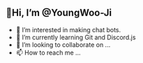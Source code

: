 ## 👋Hi, I’m @YoungWoo-Ji
- 👀 I’m interested in making chat bots.
- 🌱 I’m currently learning Git and Discord.js
- 💞️ I’m looking to collaborate on ...
- 📫 How to reach me ...

<!---
YoungWoo-Ji/YoungWoo-Ji is a ✨ special ✨ repository because its `README.md` (this file) appears on your GitHub profile.
You can click the Preview link to take a look at your changes.
--->
